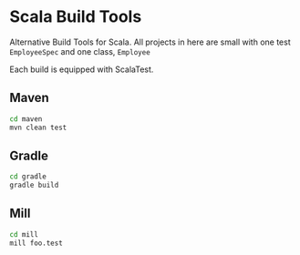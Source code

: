 # Scala Build Tools

Alternative Build Tools for Scala.  All projects in here are 
small with one test `EmployeeSpec` and one class, `Employee`

Each build is equipped with ScalaTest.

## Maven

```sh
cd maven
mvn clean test
```

## Gradle

```sh
cd gradle
gradle build
```

## Mill

```sh
cd mill
mill foo.test
```
